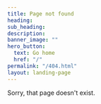 ```yaml
---
title: Page not found
heading: 
sub_heading:
description: 
banner_image: ""
hero_button:
  text: Go home
  href: "/"
permalink: "/404.html"
layout: landing-page
---
```


Sorry, that page doesn't exist.
